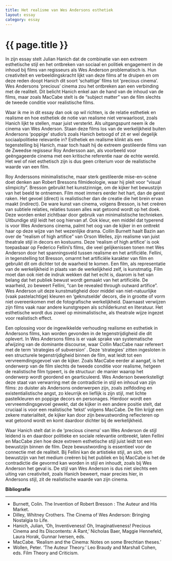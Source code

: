 ```yaml
---
title: Het realisme van Wes Andersons esthetiek
layout: essay
category: essay 
---
```


# {{ page.title }}

In zijn essay stelt Julian Hanich dat de combinatie van een extreem esthetische stijl en het ontbreken van sociaal en politiek engagement in de inhoud bij films van regisseurs als Wes Anderson problematisch is. Hun creativiteit en verbeeldingskracht lijkt van deze films af te druipen en om deze reden doopt Hanich dit soort ‘schattige’ films tot ‘precious cinema’. Wes Andersons ‘precious’ cinema zou het ontbreken aan een verbinding met de realiteit. Dit belicht Hanich enkel aan de hand van de inhoud van de films, maar zoals MacCabe stelt is de “subject matter” van de film slechts de tweede conditie voor realistische films. 

Waar ik me in dit essay dan ook op wil richten, is de relatie esthetiek en realisme en hoe esthetiek de notie van realisme niet verwaarloost, zoals Hanich lijkt te stellen, maar juist versterkt. Als uitgangspunt neem ik de cinema van Wes Anderson. Staan deze films los van de werkelijkheid buiten Andersons ‘poppige’ studio’s zoals Hanich betoogd of zit er wel degelijk sociaalpolitieke relevantie in? Esthetiek en realisme klinkt als een tegenstelling bij Hanich, maar toch haalt hij de extreem gestileerde films van de Zweedse regisseur Roy Andersson aan, als voorbeeld voor geëngageerde cinema met een kritische referentie naar de echte wereld. Het wel of niet esthetisch zijn is dus geen criterium voor de realistische waarde van een film. 

Roy Anderssons minimalistische, maar sterk gestileerde mise-en-scène doet denken aan Robert Bressons filmideologie, waar hij pleit voor “visual slimpicity”. Bresson gebruikt het kunstzinnige, om de kijker het bewustzijn van het beeld te ontnemen. Film moet immers eerder het hart, dan de geest raken. Het gevoel (direct) is realistischer dan de creatie die het brein ervan maakt (indirect). De ware kunst van cinema, volgens Bresson, is het creëren van subtiele relaties, relaties tussen alles wat getoond wordt op het doek. Deze worden enkel zichtbaar door gebruik van minimalistische technieken. Uitbundige stijl leidt het oog hiervan af. Ook kleur, een middel dat typerend is voor Wes Andersons cinema, palmt het oog van de kijker in en onttrekt haar op deze wijze van het wezenlijke drama. Collin Burnett haalt Bazin aan over de “realism of high artifice” van Orson Welles, zijn realisme van juist theatrale stijl in decors en kostuums. Deze ‘realism of high artifice’ is ook toepasbaar op Federico Fellini’s films, die veel gelijkenissen tonen met Wes Anderson door het spanningsveld tussen realisme en het artificiële. Fellini, in tegenstelling tot Bresson, omarmt het artificiële karakter van film en gebruikt dit om dichter tot de waarheid te komen. Een film, als representatie van de werkelijkheid in plaats van de werkelijkheid zelf, is kunstmatig. Film moet dan ook niet de indruk wekken dat het echt is, daarom is het van belang dat het publiek bewust wordt gemaakt van het artificiële. De waarheid, zo beweert Fellini, “can be revealed through outward artifice”. Wes Anderson uit deze kunstmatigheid door middel van niet-natuurlijke (vaak pastelachtige) kleuren en ‘geknutselde’ decors, die in grootte of vorm niet overeenkomen met de fotografische werkelijkheid. Daarnaast verwijzen zijn films vaak naar andere kunstgrepen als schilderkunst en literatuur. Het esthetische wordt dus zowel op minimalistische, als theatrale wijze ingezet voor realistisch effect. 

Een oplossing voor de ingewikkelde verhouding realisme en esthetiek in Andersons films, kan worden gevonden in de tegenstrijdigheid die dit oplevert. In Wes Andersons films is er vaak sprake van systematische afwijzing van de dominante discourse, waar Collin MacCabe naar refereert met de term ‘strategies of subversion’ . Deze ‘strategies’ zitten ingesloten in een structurele tegenstrijdigheid binnen de film, wat leidt tot een vervreemdingsgevoel van de kijker. Zoals MacCabe eerder al aangaf, is het onderwerp van de film slechts de tweede conditie voor realisme, hetgeen de realistische film typeert, is de structuur: de manier waarop het onderwerp wordt geordend en gearticuleerd. Wes Anderson bewerkstelligt deze staat van verwarring met de contradictie in stijl en inhoud van zijn films: zo duister als Andersons onderwerpen zijn, zoals zelfdoding en existentialistische angst, zo kleurrijk en lieflijk is zijn stijl, met lichte pastelkleuren en poppige decors en personages. Hierdoor wordt een vervreemdingsgevoel gewekt, dat de kijker in een andere positie stelt, dat cruciaal is voor een realistische ‘tekst’ volgens MacCabe. De film krijgt een zekere materialiteit, de kijker kan door zijn bewustwording reflecteren op wat getoond wordt en komt daardoor dichter bij de werkelijkheid. 

Waar Hanich stelt dat in de ‘precious cinema’ van Wes Anderson de stijl leidend is en daardoor politieke en sociale relevantie ontbreekt, laten Fellini en MacCabe zien hoe deze extreem esthetische stijl juist leidt tot een bewustzijn binnen de film. Deze bewustwording is essentieel voor de connectie met de realiteit. Bij Fellini kan de artistieke stijl, an sich, een bewustzijn van het medium creëren bij het publiek en bij MacCabe is het de contradictie die gevormd kan worden in stijl en inhoudt, zoals bij Wes Anderson het geval is. De stijl van Wes Anderson is dus niet slechts een uiting van creativiteit, zoals Hanich beweert, maar precies hier, in Andersons stijl, zit de realistische waarde van zijn cinema. 

**Bibliografie**

---

- Burnett, Colin. The Invention of Robert Bresson : The Auteur and His Market. 
- Dilley, Whitney Crothers. The Cinema of Wes Anderson: Bringing Nostalgia to Life.
- Hanich, Julian, ‘Oh, Inventiveness! Oh, Imaginativeness! Precious Cinema and Its Discontents: A Rant,’ Nicholas Baer, Maggie Hennefeld, Laura Horak, Gunnar Iversen, eds.
- MacCabe. ‘Realism and the Cinema: Notes on some Brechtian theses.’
- Wollen, Peter. ‘The Auteur Theory.’ Leo Braudy and Marshall Cohen, eds. Film Theory and Criticism.
